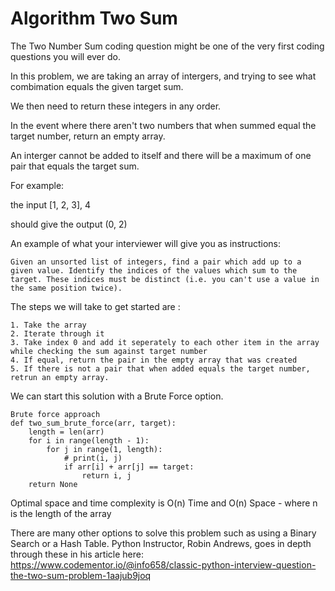 # Algorithm Two Sum

The Two Number Sum coding question might be one of the very first coding questions you will ever do. 


In this problem, we are taking an array of intergers, and trying to see what combimation equals the given target sum.

We then need to return these integers in any order.

In the event where there aren't two numbers that when summed equal the target number, return an empty array. 

An interger cannot be added to itself and there will be a maximum of one pair that equals the target sum. 


For example:

the input [1, 2, 3], 4

should give the output (0, 2)

An example of what your interviewer will give you as instructions:
```
Given an unsorted list of integers, find a pair which add up to a given value. Identify the indices of the values which sum to the target. These indices must be distinct (i.e. you can't use a value in the same position twice).
```


The steps we will take to get started are                                                   :
```
1. Take the array
2. Iterate through it
3. Take index 0 and add it seperately to each other item in the array while checking the sum against target number
4. If equal, return the pair in the empty array that was created 
5. If there is not a pair that when added equals the target number, retrun an empty array. 
```

We can start this solution with a Brute Force option.
```
Brute force approach
def two_sum_brute_force(arr, target):
    length = len(arr)
    for i in range(length - 1):
        for j in range(1, length):
            # print(i, j)
            if arr[i] + arr[j] == target:
                return i, j
    return None
```

Optimal space and time complexity is O(n) Time and O(n) Space - where n is the length of the array

There are many other options to solve this problem such as using a Binary Search or a Hash Table.
Python Instructor, Robin Andrews, goes in depth through these in his article here:
https://www.codementor.io/@info658/classic-python-interview-question-the-two-sum-problem-1aajub9joq
